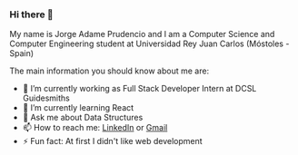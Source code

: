 ### Hi there 👋

My name is Jorge Adame Prudencio and I am a Computer Science and Computer Engineering student at Universidad Rey Juan Carlos (Móstoles - Spain)

The main information you should know about me are:

- 🔭 I’m currently working as Full Stack Developer Intern at DCSL Guidesmiths
- 🌱 I’m currently learning React
- 💬 Ask me about Data Structures
- 📫 How to reach me: [LinkedIn](https://www.linkedin.com/in/jorge-ap23/) or [Gmail](mailto:jorgeadameprudencio@gmail.com)
- ⚡ Fun fact: At first I didn't like web development
